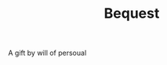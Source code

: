 ---
title: Bequest
letter: B
permalink: "/definitions/bequest.html"
body: A gift by will of persoual
published_at: '2018-07-07'
layout: post
---